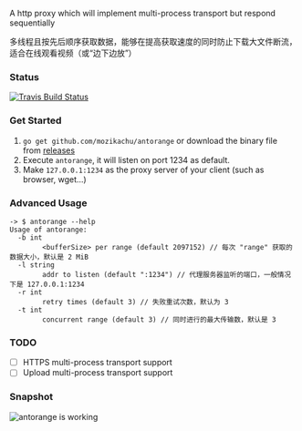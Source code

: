A http proxy which will implement multi-process transport but respond sequentially

多线程且按先后顺序获取数据，能够在提高获取速度的同时防止下载大文件断流，适合在线观看视频（或“边下边放”）

### Status

[![Travis Build Status](https://travis-ci.org/mozikachu/antorange.svg?branch=master)](https://travis-ci.org/mozikachu/antorange)

### Get Started

1. `go get github.com/mozikachu/antorange` or download the binary file from [releases](https://github.com/mozikachu/antorange/releases)
2. Execute `antorange`, it will listen on port 1234 as default.
3. Make `127.0.0.1:1234` as the proxy server of your client (such as browser, wget...)

### Advanced Usage

```
-> $ antorange --help
Usage of antorange:
  -b int
        <bufferSize> per range (default 2097152) // 每次 "range" 获取的数据大小，默认是 2 MiB
  -l string
        addr to listen (default ":1234") // 代理服务器监听的端口，一般情况下是 127.0.0.1:1234
  -r int
        retry times (default 3) // 失败重试次数，默认为 3
  -t int
        concurrent range (default 3) // 同时进行的最大传输数，默认是 3
```

### TODO


- [ ] HTTPS multi-process transport support
- [ ] Upload multi-process transport support

### Snapshot

![antorange is working](https://i.imgur.com/iBkd09D.jpg)